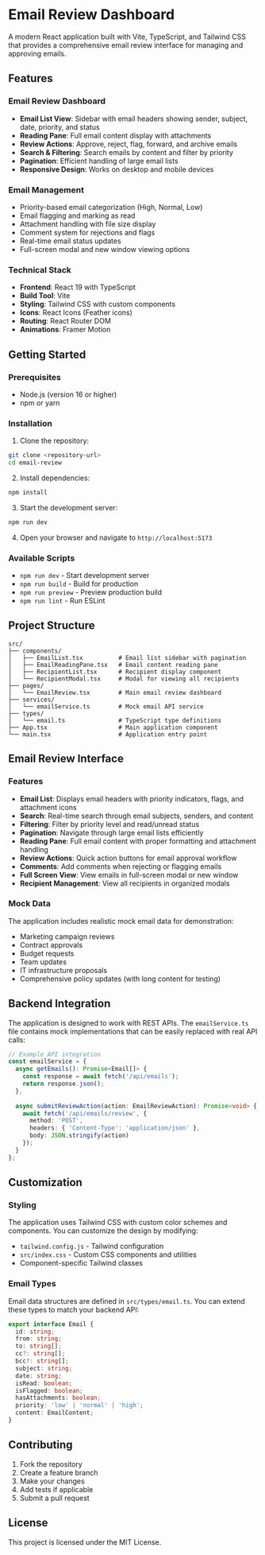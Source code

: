 # Email Review Dashboard

A modern React application built with Vite, TypeScript, and Tailwind CSS that provides a comprehensive email review interface for managing and approving emails.

## Features

### Email Review Dashboard
- **Email List View**: Sidebar with email headers showing sender, subject, date, priority, and status
- **Reading Pane**: Full email content display with attachments
- **Review Actions**: Approve, reject, flag, forward, and archive emails
- **Search & Filtering**: Search emails by content and filter by priority
- **Pagination**: Efficient handling of large email lists
- **Responsive Design**: Works on desktop and mobile devices

### Email Management
- Priority-based email categorization (High, Normal, Low)
- Email flagging and marking as read
- Attachment handling with file size display
- Comment system for rejections and flags
- Real-time email status updates
- Full-screen modal and new window viewing options

### Technical Stack
- **Frontend**: React 19 with TypeScript
- **Build Tool**: Vite
- **Styling**: Tailwind CSS with custom components
- **Icons**: React Icons (Feather icons)
- **Routing**: React Router DOM
- **Animations**: Framer Motion

## Getting Started

### Prerequisites
- Node.js (version 16 or higher)
- npm or yarn

### Installation

1. Clone the repository:
```bash
git clone <repository-url>
cd email-review
```

2. Install dependencies:
```bash
npm install
```

3. Start the development server:
```bash
npm run dev
```

4. Open your browser and navigate to `http://localhost:5173`

### Available Scripts

- `npm run dev` - Start development server
- `npm run build` - Build for production
- `npm run preview` - Preview production build
- `npm run lint` - Run ESLint

## Project Structure

```
src/
├── components/
│   ├── EmailList.tsx          # Email list sidebar with pagination
│   ├── EmailReadingPane.tsx   # Email content reading pane
│   ├── RecipientList.tsx      # Recipient display component
│   └── RecipientModal.tsx     # Modal for viewing all recipients
├── pages/
│   └── EmailReview.tsx        # Main email review dashboard
├── services/
│   └── emailService.ts        # Mock email API service
├── types/
│   └── email.ts               # TypeScript type definitions
├── App.tsx                    # Main application component
└── main.tsx                   # Application entry point
```

## Email Review Interface

### Features
- **Email List**: Displays email headers with priority indicators, flags, and attachment icons
- **Search**: Real-time search through email subjects, senders, and content
- **Filtering**: Filter by priority level and read/unread status
- **Pagination**: Navigate through large email lists efficiently
- **Reading Pane**: Full email content with proper formatting and attachment handling
- **Review Actions**: Quick action buttons for email approval workflow
- **Comments**: Add comments when rejecting or flagging emails
- **Full Screen View**: View emails in full-screen modal or new window
- **Recipient Management**: View all recipients in organized modals

### Mock Data
The application includes realistic mock email data for demonstration:
- Marketing campaign reviews
- Contract approvals
- Budget requests
- Team updates
- IT infrastructure proposals
- Comprehensive policy updates (with long content for testing)

## Backend Integration

The application is designed to work with REST APIs. The `emailService.ts` file contains mock implementations that can be easily replaced with real API calls:

```typescript
// Example API integration
const emailService = {
  async getEmails(): Promise<Email[]> {
    const response = await fetch('/api/emails');
    return response.json();
  },
  
  async submitReviewAction(action: EmailReviewAction): Promise<void> {
    await fetch('/api/emails/review', {
      method: 'POST',
      headers: { 'Content-Type': 'application/json' },
      body: JSON.stringify(action)
    });
  }
};
```

## Customization

### Styling
The application uses Tailwind CSS with custom color schemes and components. You can customize the design by modifying:
- `tailwind.config.js` - Tailwind configuration
- `src/index.css` - Custom CSS components and utilities
- Component-specific Tailwind classes

### Email Types
Email data structures are defined in `src/types/email.ts`. You can extend these types to match your backend API:

```typescript
export interface Email {
  id: string;
  from: string;
  to: string[];
  cc?: string[];
  bcc?: string[];
  subject: string;
  date: string;
  isRead: boolean;
  isFlagged: boolean;
  hasAttachments: boolean;
  priority: 'low' | 'normal' | 'high';
  content: EmailContent;
}
```

## Contributing

1. Fork the repository
2. Create a feature branch
3. Make your changes
4. Add tests if applicable
5. Submit a pull request

## License

This project is licensed under the MIT License.
